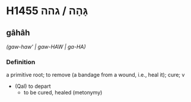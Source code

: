 # H1455 גָּהָה / גהה

## gâhâh

_(gaw-haw' | ɡaw-HAW | ɡa-HA)_

### Definition

a primitive root; to remove (a bandage from a wound, i.e., heal it); cure; v

- (Qal) to depart
  - to be cured, healed (metonymy)
